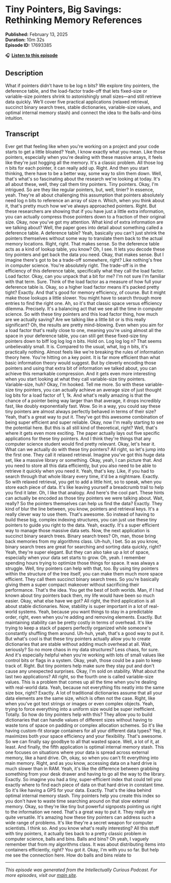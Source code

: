 # Tiny Pointers, Big Savings: Rethinking Memory References

**Published:** February 13, 2025  
**Duration:** 10m 32s  
**Episode ID:** 17693385

🎧 **[Listen to this episode](https://intellectuallycurious.buzzsprout.com/2529712/episodes/17693385-tiny-pointers-big-savings-rethinking-memory-references)**

## Description

What if pointers didn’t have to be log n bits? We explore tiny pointers, the deference table, and the load-factor trade-off that lets fixed-size or variable-size pointers shrink to astonishingly small sizes—and still retrieve data quickly. We’ll cover five practical applications (relaxed retrieval, succinct binary search trees, stable dictionaries, variable-size values, and optimal internal memory stash) and connect the idea to the balls-and-bins intuition.

## Transcript

Ever get that feeling like when you're working on a project and your code starts to get a little bloated? Yeah, I know exactly what you mean. Like those pointers, especially when you're dealing with these massive arrays, it feels like they're just hogging all the memory. It's a classic problem. All those log n bits for each pointer, it can really add up. Right. And then you start thinking, there have to be a better way, some way to slim them down. Well, that's what's so fascinating about the research we're looking at today. It's all about these, well, they call them tiny pointers. Tiny pointers. Okay, I'm intrigued. So are they like regular pointers, but, well, tinier? In essence, yeah. They're all about challenging this assumption that pointers absolutely need log n bits to reference an array of size n. Which, when you think about it, that's pretty much how we've always approached pointers. Right. But these researchers are showing that if you have just a little extra information, you can actually compress those pointers down to a fraction of their original size. Okay, now you've got my attention. What kind of extra information are we talking about? Well, the paper goes into detail about something called a deference table. A deference table? Yeah, basically you can't just shrink the pointers themselves without some way to translate them back to the actual memory locations. Right, right. That makes sense. So the deference table acts as a kind of lookup table, you know? Oh, I see. It lets you decode these tiny pointers and get back the data you need. Okay, that makes sense. But I imagine there's got to be a trade-off somewhere, right? Like nothing's free in computer science. You're absolutely right. The trade-off is in the efficiency of this deference table, specifically what they call the load factor. Load factor. Okay, can you unpack that a bit for me? I'm not sure I'm familiar with that term. Sure. Think of the load factor as a measure of how full your deference table is. Okay, so a higher load factor means it's packed pretty tight? Exactly. And that's good for memory efficiency, of course. But it might make those lookups a little slower. You might have to search through more entries to find the right one. Ah, so it's that classic space versus efficiency dilemma. Precisely. It's a balancing act that we see all the time in computer science. So with these tiny pointers and this load factor thing, how much are we actually saving? Are we talking like a little bit or is this really significant? Oh, the results are pretty mind-blowing. Even when you aim for a load factor that's really close to one, meaning you're using almost all the space in your deference table, you can still get these fixed-size tiny pointers down to biff log log log n bits. Hold on. Log log log n? That seems unbelievably small. It is. Compared to the usual, what, log n bits, it's practically nothing. Almost feels like we're breaking the rules of information theory here. You're hitting on a key point. It is far more efficient than what basic information theory would suggest. But by cleverly encoding those pointers and using that extra bit of information we talked about, you can achieve this remarkable compression. And it gets even more interesting when you start looking at what they call variable-size tiny pointers. Variable-size, huh? Okay, I'm hooked. Tell me more. So with these variable-size tiny pointers, you can actually achieve an average size of just thought log bits for a load factor of 1, 1k. And what's really amazing is that the chance of a pointer being way larger than that average, it drops incredibly fast, like doubly exponentially fast. Wow. So in a way, you could say these tiny pointers are almost always perfectly behaved in terms of their size? Yeah, that's a great way to put it. They've got this awesome combination of being super efficient and super reliable. Okay, now I'm really starting to see the potential here. But this is all still kind of theoretical, right? Well, that's where it gets even more exciting. The paper actually lays out five specific applications for these tiny pointers. And I think they're things that any computer science student would find pretty relevant. Okay, let's hear it. What can we actually do with these tiny pointers? All right, so let's jump into the first one. They call it relaxed retrieval. Imagine you've got this huge data set, like a massive library or something. Okay, yeah, I can picture that. And you need to store all this data efficiently, but you also need to be able to retrieve it quickly when you need it. Yeah, that's key. Like, if you had to search through that whole library every time, it'd be a nightmare. Exactly. So with relaxed retrieval, you get to add a little hint, so to speak, when you store each piece of data. It's like leaving yourself a breadcrumb trail to help you find it later. Oh, I like that analogy. And here's the cool part. These hints can actually be encoded as those tiny pointers we were talking about. Wait, really? So the pointers themselves can help us find the data? Exactly. They kind of blur the line between, you know, pointers and retrieval keys. It's a really clever way to use them. That's awesome. So instead of having to build these big, complex indexing structures, you can just use these tiny pointers to guide you right to the data. Yeah, exactly. It's a super efficient way to manage those massive data sets. Now, the next application is succinct binary search trees. Binary search trees? Oh, man, those bring back memories from my algorithms class. Uh-huh, I bet. So as you know, binary search trees are great for searching and sorting data quickly, right? Yeah, they're super elegant. But they can also take up a lot of space, especially when your data set starts to grow. Oh, yeah. I remember spending hours trying to optimize those things for space. It was always a struggle. Well, tiny pointers can help with that, too. By using tiny pointers within the structure of the tree itself, you can make them much more space efficient. They call them succinct binary search trees. So you're basically giving them a super compact makeover without sacrificing their performance. That's the idea. You get the best of both worlds. Man, if I had known about tiny pointers back then, my life would have been so much easier. Okay, what else have we got? All right, the third application is all about stable dictionaries. Now, stability is super important in a lot of real-world systems. Yeah, because you want things to stay in a predictable order, right, even when you're adding and removing elements. Exactly. But maintaining stability can be pretty costly in terms of overhead. It's like trying to keep a stack of papers perfectly organized while someone's constantly shuffling them around. Uh-huh, yeah, that's a good way to put it. But what's cool is that these tiny pointers actually allow you to create dictionaries that are stable without adding much overhead at all. Wait, seriously? So no more chaos in my data structures? Less chaos, for sure. And it's especially helpful when you're working with lots of small values like control bits or flags in a system. Okay, yeah, those could be a pain to keep track of. Right. But tiny pointers help make sure they stay put and don't cause any unexpected surprises. Okay, I'm sold on stability. What about the last two applications? All right, so the fourth one is called variable-size values. This is a problem that comes up all the time when you're dealing with real-world data. Yeah, because not everything fits neatly into the same size box, right? Exactly. A lot of traditional dictionaries assume that all your data elements are the same size, which is often not the case. Right, like when you've got text strings or images or even complex objects. Yeah, trying to force everything into a uniform size would be super inefficient. Totally. So how do tiny pointers help with this? They allow you to build dictionaries that can handle values of different sizes without having to waste tons of space on padding or complex allocation schemes. So it's like having custom-fit storage containers for all your different data types? Yep, it maximizes both your space efficiency and your flexibility. That's awesome. So we can finally say goodbye to all that wasted space. Well, a lot of it, at least. And finally, the fifth application is optimal internal memory stash. This one focuses on situations where your data is spread across external memory, like a hard drive. Oh, okay, so when you can't fit everything into main memory. Right, and as you know, accessing data on a hard drive is much slower than in RAM. Yeah, it's like the difference between grabbing something from your desk drawer and having to go all the way to the library. Exactly. So imagine you had a tiny, super-efficient index that could tell you exactly where to find each piece of data on that hard drive in constant time. So it's like having a GPS for your data. Exactly. That's the idea behind optimal internal memory stash. Tiny pointers help you create this index so you don't have to waste time searching around on that slow external memory. Okay, so they're like tiny but powerful signposts pointing us right to the information we need. That's a great way to put it. They really are quite versatile. It's amazing how these tiny pointers can address such a wide range of problems. It's like they're a secret weapon for computer scientists. I think so. And you know what's really interesting? All this stuff with tiny pointers, it actually ties back to a pretty classic problem in computer science, balls and bins. Balls and bins? Oh yeah, I vaguely remember that from my algorithms class. It was about distributing items into containers efficiently, right? You got it. Okay, I'm with you so far. But help me see the connection here. How do balls and bins relate to

---
*This episode was generated from the Intellectually Curious Podcast. For more episodes, visit our [main site](https://intellectuallycurious.buzzsprout.com).*

